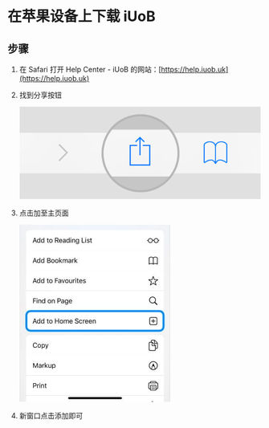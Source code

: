 # 在苹果设备上下载 iUoB

## 步骤

1. 在 Safari 打开 Help Center - iUoB 的网站：[https://help.iuob.uk](https://help.iuob.uk)
2. 找到分享按钮

    ![Apple.1.png](./Apple.1.png)

3. 点击加至主页面

    ![Apple.2.png](./Apple.2.jpg)

4. 新窗口点击添加即可